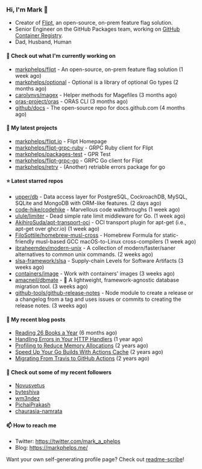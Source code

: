 ### Hi, I'm Mark 👋

* Creator of [Flipt](https://github.com/markphelps/flipt), an open-source, on-prem feature flag solution.
* Senior Engineer on the GitHub Packages team, working on [GitHub Container Registry](https://github.blog/2020-09-01-introducing-github-container-registry/).
* Dad, Husband, Human

#### 👷 Check out what I'm currently working on

- [markphelps/flipt](https://github.com/markphelps/flipt) - An open-source, on-prem feature flag solution (1 week ago)
- [markphelps/optional](https://github.com/markphelps/optional) - Optional is a library of optional Go types (2 months ago)
- [carolynvs/magex](https://github.com/carolynvs/magex) - Helper methods for Magefiles (3 months ago)
- [oras-project/oras](https://github.com/oras-project/oras) - ORAS CLI (3 months ago)
- [github/docs](https://github.com/github/docs) - The open-source repo for docs.github.com (4 months ago)

#### 🌱 My latest projects

- [markphelps/flipt.io](https://github.com/markphelps/flipt.io) - Flipt Homepage
- [markphelps/flipt-grpc-ruby](https://github.com/markphelps/flipt-grpc-ruby) - GRPC Ruby client for Flipt
- [markphelps/packages-test](https://github.com/markphelps/packages-test) - GPR Test
- [markphelps/flipt-grpc-go](https://github.com/markphelps/flipt-grpc-go) - GRPC Go client for Flipt
- [markphelps/retry](https://github.com/markphelps/retry) - (Another) retriable errors package for go

#### ⭐️ Latest starred repos

- [upper/db](https://github.com/upper/db) - Data access layer for PostgreSQL, CockroachDB, MySQL, SQLite and MongoDB with ORM-like features. (2 days ago)
- [code-hike/codehike](https://github.com/code-hike/codehike) - Marvellous code walkthroughs (1 week ago)
- [ulule/limiter](https://github.com/ulule/limiter) - Dead simple rate limit middleware for Go. (1 week ago)
- [AkihiroSuda/apt-transport-oci](https://github.com/AkihiroSuda/apt-transport-oci) - OCI transport plugin for apt-get (i.e., apt-get over ghcr.io) (1 week ago)
- [FiloSottile/homebrew-musl-cross](https://github.com/FiloSottile/homebrew-musl-cross) - Homebrew Formula for static-friendly musl-based GCC macOS-to-Linux cross-compilers (1 week ago)
- [ibraheemdev/modern-unix](https://github.com/ibraheemdev/modern-unix) - A collection of modern/faster/saner alternatives to common unix commands. (2 weeks ago)
- [slsa-framework/slsa](https://github.com/slsa-framework/slsa) - Supply-chain Levels for Software Artifacts (3 weeks ago)
- [containers/image](https://github.com/containers/image) - Work with containers&#39; images (3 weeks ago)
- [amacneil/dbmate](https://github.com/amacneil/dbmate) - :rocket: A lightweight, framework-agnostic database migration tool. (3 weeks ago)
- [github-tools/github-release-notes](https://github.com/github-tools/github-release-notes) - Node module to create a release or a changelog from a tag and uses issues or commits to creating the release notes. (3 weeks ago)

#### 📜 My recent blog posts

- [Reading 26 Books a Year](https://markphelps.me/2020/12/reading-26-books-a-year/) (6 months ago)
- [Handling Errors in Your HTTP Handlers](https://markphelps.me/2020/04/handling-errors-in-your-http-handlers/) (1 year ago)
- [Profiling to Reduce Memory Allocations](https://markphelps.me/2019/11/profiling-to-reduce-memory-allocations/) (2 years ago)
- [Speed Up Your Go Builds With Actions Cache](https://markphelps.me/2019/11/speed-up-your-go-builds-with-actions-cache/) (2 years ago)
- [Migrating From Travis to GitHub Actions](https://markphelps.me/2019/09/migrating-from-travis-to-github-actions/) (2 years ago)

#### 👯 Check out some of my recent followers

- [Novusvetus](https://github.com/Novusvetus)
- [byteshiva](https://github.com/byteshiva)
- [wm3ndez](https://github.com/wm3ndez)
- [PichaiPrakash](https://github.com/PichaiPrakash)
- [chaurasia-namrata](https://github.com/chaurasia-namrata)

#### 📫 How to reach me

- Twitter: https://twitter.com/mark_a_phelps
- Blog: https://markphelps.me/

Want your own self-generating profile page? Check out [readme-scribe](https://github.com/muesli/readme-scribe)!
